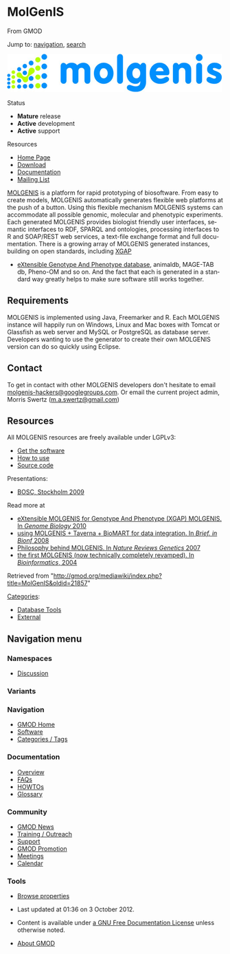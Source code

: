 <div id="mw-page-base" class="noprint">

</div>

<div id="mw-head-base" class="noprint">

</div>

<div id="content" class="mw-body" role="main">

<span id="top"></span>

<div id="mw-js-message" style="display:none;">

</div>



# <span dir="auto">MolGenIS</span>

<div id="bodyContent">

<div id="siteSub">

From GMOD

</div>

<div id="contentSub">

</div>

<div id="jump-to-nav" class="mw-jump">

Jump to: [navigation](#mw-navigation), [search](#p-search)

</div>

<div id="mw-content-text" class="mw-content-ltr" lang="en" dir="ltr">

<div class="center">

<div class="floatnone">

<a href="http://www.molgenis.org/" rel="nofollow" title="MOLGENIS"><img
src="../mediawiki/images/f/fd/Molgenis_logo.jpg" width="500" height="88"
alt="MOLGENIS" /></a>

</div>

</div>

<div class="componentBox">

<div class="compBoxHdr">

Status

</div>

- **Mature** release
- **Active** development
- **Active** support

<div class="compBoxHdr">

Resources

</div>

- <a href="http://www.molgenis.org" class="external text"
  rel="nofollow">Home Page</a>
- <a href="http://www.molgenis.org/wiki/MolgenisDownload"
  class="external text" rel="nofollow">Download</a>
- <a href="http://www.molgenis.org/wiki/MolgenisGuide"
  class="external text" rel="nofollow">Documentation</a>
- <a href="http://groups.google.com/group/molgenis-hackers"
  class="external text" rel="nofollow">Mailing List</a>

</div>

<a href="http://www.molgenis.org/" class="external text"
rel="nofollow">MOLGENIS</a> is a platform for rapid prototyping of
biosoftware. From easy to create models, MOLGENIS automatically
generates flexible web platforms at the push of a button. Using this
flexible mechanism MOLGENIS systems can accommodate all possible
genomic, molecular and phenotypic experiments. Each generated MOLGENIS
provides biologist friendly user interfaces, semantic interfaces to RDF,
SPARQL and ontologies, processing interfaces to R and SOAP/REST web
services, a text-file exchange format and full documentation. There is a
growing array of MOLGENIS generated instances, building on open
standards, including
<a href="http://www.xgap.org" class="external text" rel="nofollow">XGAP
- eXtensible Genotype And Phenotype database</a>, animaldb, MAGE-TAB db,
Pheno-OM and so on. And the fact that each is generated in a standard
way greatly helps to make sure software still works together.

## <span id="Requirements" class="mw-headline">Requirements</span>

MOLGENIS is implemented using Java, Freemarker and R. Each MOLGENIS
instance will happily run on Windows, Linux and Mac boxes with Tomcat or
Glassfish as web server and MySQL or PostgreSQL as database server.
Developers wanting to use the generator to create their own MOLGENIS
version can do so quickly using Eclipse.

## <span id="Contact" class="mw-headline">Contact</span>

To get in contact with other MOLGENIS developers don't hesitate to email
<a href="mailto:molgenis-hackers@googlegroups.com" class="external text"
rel="nofollow">molgenis-hackers@googlegroups.com</a>. Or email the
current project admin, Morris Swertz
(<a href="mailto:m.a.swertz@gmail.com" class="external text"
rel="nofollow">m.a.swertz@gmail.com</a>)

## <span id="Resources" class="mw-headline">Resources</span>

All MOLGENIS resources are freely available under LGPLv3:

- <a href="http://www.molgenis.org/wiki/MolgenisDownload"
  class="external text" rel="nofollow">Get the software</a>
- <a href="http://www.molgenis.org/wiki/MolgenisGuide"
  class="external text" rel="nofollow">How to use</a>
- <a href="http://www.molgenis.org/wiki/MolgenisSourceCode"
  class="external text" rel="nofollow">Source code</a>

Presentations:

- <a href="http://www.slideshare.net/bosc/swertz-molgenis-bosc2009"
  class="external text" rel="nofollow">BOSC, Stockholm 2009</a>

Read more at

- <a href="http://www.ncbi.nlm.nih.gov/pubmed/20214801"
  class="external text" rel="nofollow">eXtensible MOLGENIS for Genotype
  And Phenotype (XGAP) MOLGENIS. In <em>Genome Biology</em> 2010</a>
- <a href="http://www.ncbi.nlm.nih.gov/pubmed/19112082"
  class="external text" rel="nofollow">using MOLGENIS + Taverna + BioMART
  for data integration. In <em>Brief. in Bionf</em> 2008</a>
- <a href="http://www.ncbi.nlm.nih.gov/pubmed/17297480"
  class="external text" rel="nofollow">Philosophy behind MOLGENIS. In
  <em>Nature Reviews Genetics</em> 2007</a>
- <a href="http://www.ncbi.nlm.nih.gov/pubmed/15059831"
  class="external text" rel="nofollow">the first MOLGENIS (now technically
  completely revamped). In <em>Bioinformatics</em>, 2004</a>

</div>

<div class="printfooter">

Retrieved from
"<http://gmod.org/mediawiki/index.php?title=MolGenIS&oldid=21857>"

</div>

<div id="catlinks" class="catlinks">

<div id="mw-normal-catlinks" class="mw-normal-catlinks">

[Categories](Special%3ACategories "Special%3ACategories"):

- [Database Tools](Category%3ADatabase_Tools "Category%3ADatabase Tools")
- [External](Category%3AExternal "Category%3AExternal")

</div>

</div>

<div class="visualClear">

</div>

</div>

</div>

<div id="mw-navigation">

## Navigation menu

<div id="mw-head">



<div id="left-navigation">

<div id="p-namespaces" class="vectorTabs" role="navigation"
aria-labelledby="p-namespaces-label">

### Namespaces


- <span id="ca-talk"><a
  href="http://gmod.org/mediawiki/index.php?title=Talk:MolGenIS&amp;action=edit&amp;redlink=1"
  accesskey="t"
  title="Discussion about the content page [t]">Discussion</a></span>

</div>

<div id="p-variants" class="vectorMenu emptyPortlet" role="navigation"
aria-labelledby="p-variants-label">

### 

### Variants[](#)

<div class="menu">

</div>

</div>

</div>





</div>

</div>

</div>

<div id="mw-panel">

<div id="p-logo" role="banner">

<a href="Main_Page"
style="background-image: url(../images/GMOD-cogs.png);"
title="Visit the main page"></a>

</div>

<div id="p-Navigation" class="portal" role="navigation"
aria-labelledby="p-Navigation-label">

### Navigation

<div class="body">

- <span id="n-GMOD-Home">[GMOD Home](Main_Page)</span>
- <span id="n-Software">[Software](GMOD_Components)</span>
- <span id="n-Categories-.2F-Tags">[Categories /
  Tags](Categories)</span>

</div>

</div>

<div id="p-Documentation" class="portal" role="navigation"
aria-labelledby="p-Documentation-label">

### Documentation

<div class="body">

- <span id="n-Overview">[Overview](Overview)</span>
- <span id="n-FAQs">[FAQs](Category%3AFAQ)</span>
- <span id="n-HOWTOs">[HOWTOs](Category%3AHOWTO)</span>
- <span id="n-Glossary">[Glossary](Glossary)</span>

</div>

</div>

<div id="p-Community" class="portal" role="navigation"
aria-labelledby="p-Community-label">

### Community

<div class="body">

- <span id="n-GMOD-News">[GMOD News](GMOD_News)</span>
- <span id="n-Training-.2F-Outreach">[Training /
  Outreach](Training_and_Outreach)</span>
- <span id="n-Support">[Support](Support)</span>
- <span id="n-GMOD-Promotion">[GMOD Promotion](GMOD_Promotion)</span>
- <span id="n-Meetings">[Meetings](Meetings)</span>
- <span id="n-Calendar">[Calendar](Calendar)</span>

</div>

</div>

<div id="p-tb" class="portal" role="navigation"
aria-labelledby="p-tb-label">

### Tools

<div class="body">


- <span id="t-smwbrowselink"><a href="Special%3ABrowse/MolGenIS" rel="smw-browse">Browse properties</a></span>


</div>

</div>

</div>

</div>

<div id="footer" role="contentinfo">

- <span id="footer-info-lastmod">Last updated at 01:36 on 3 October
  2012.</span>
<!-- - <span id="footer-info-viewcount">17,195 page views.</span> -->
- <span id="footer-info-copyright">Content is available under
  <a href="http://www.gnu.org/licenses/fdl-1.3.html" class="external"
  rel="nofollow">a GNU Free Documentation License</a> unless otherwise
  noted.</span>

<!-- -->

- <span id="footer-places-about">[About
  GMOD](GMOD%3AAbout "GMOD%3AAbout")</span>

<!-- -->






</div>
